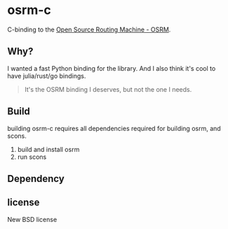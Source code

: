 # osrm-c

C-binding to the [Open Source Routing Machine - OSRM](https://github.com/Project-OSRM/osrm-backend).

## Why?

I wanted a fast Python binding for the library.
And I also think it's cool to have julia/rust/go bindings.

> It's the OSRM binding I deserves, but not the one I needs.

## Build

building osrm-c requires all dependencies required for building osrm, and scons.

1. build and install osrm
2. run scons

## Dependency

## license

New BSD license
